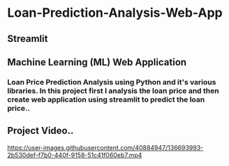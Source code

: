 # Loan-Prediction-Analysis-Web-App
## Streamlit
## Machine Learning (ML) Web Application
### Loan Price Prediction Analysis using Python and it's various libraries. In this project first I analysis the loan price and then create web application using streamlit to predict the loan price..
## Project Video..
https://user-images.githubusercontent.com/40884947/136693993-2b530def-f7b0-440f-9158-51c41f060eb7.mp4
